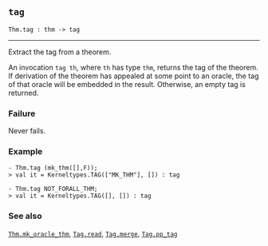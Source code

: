## `tag`

``` hol4
Thm.tag : thm -> tag
```

------------------------------------------------------------------------

Extract the tag from a theorem.

An invocation `tag th`, where `th` has type `thm`, returns the tag of
the theorem. If derivation of the theorem has appealed at some point to
an oracle, the tag of that oracle will be embedded in the result.
Otherwise, an empty tag is returned.

### Failure

Never fails.

### Example

``` hol4
- Thm.tag (mk_thm([],F));
> val it = Kerneltypes.TAG(["MK_THM"], []) : tag

- Thm.tag NOT_FORALL_THM;
> val it = Kerneltypes.TAG([], []) : tag
```

### See also

[`Thm.mk_oracle_thm`](#Thm.mk_oracle_thm), [`Tag.read`](#Tag.read),
[`Tag.merge`](#Tag.merge), [`Tag.pp_tag`](#Tag.pp_tag)

